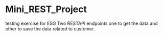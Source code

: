 # Mini_REST_Project
testing exercise for ESG
Two RESTAPI endpoints one to get the data and other to save the data related to customer.
